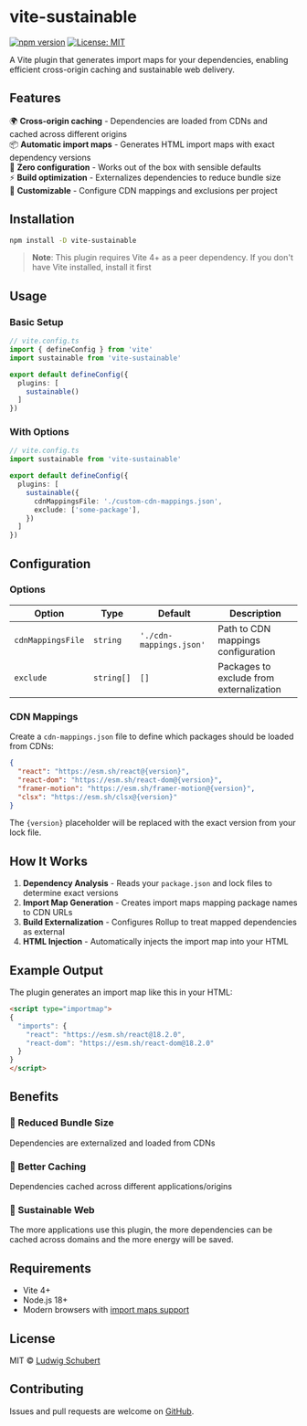 # vite-sustainable

[![npm version](https://badge.fury.io/js/vite-sustainable.svg)](https://badge.fury.io/js/vite-sustainable)
[![License: MIT](https://img.shields.io/badge/License-MIT-yellow.svg)](https://opensource.org/licenses/MIT)

A Vite plugin that generates import maps for your dependencies, enabling efficient cross-origin caching and sustainable web delivery.

## Features

🌍 **Cross-origin caching** - Dependencies are loaded from CDNs and cached across different origins  
📦 **Automatic import maps** - Generates HTML import maps with exact dependency versions  
🚀 **Zero configuration** - Works out of the box with sensible defaults  
⚡ **Build optimization** - Externalizes dependencies to reduce bundle size  
🔧 **Customizable** - Configure CDN mappings and exclusions per project

## Installation

```bash
npm install -D vite-sustainable
```

> **Note**: This plugin requires Vite 4+ as a peer dependency. If you don't have Vite installed, install it first

## Usage

### Basic Setup

```ts
// vite.config.ts
import { defineConfig } from 'vite'
import sustainable from 'vite-sustainable'

export default defineConfig({
  plugins: [
    sustainable()
  ]
})
```

### With Options

```ts
// vite.config.ts
import sustainable from 'vite-sustainable'

export default defineConfig({
  plugins: [
    sustainable({
      cdnMappingsFile: './custom-cdn-mappings.json',
      exclude: ['some-package'],
    })
  ]
})
```

## Configuration

### Options

| Option | Type | Default | Description |
|--------|------|---------|-------------|
| `cdnMappingsFile` | `string` | `'./cdn-mappings.json'` | Path to CDN mappings configuration |
| `exclude` | `string[]` | `[]` | Packages to exclude from externalization |

### CDN Mappings

Create a `cdn-mappings.json` file to define which packages should be loaded from CDNs:

```json
{
  "react": "https://esm.sh/react@{version}",
  "react-dom": "https://esm.sh/react-dom@{version}",
  "framer-motion": "https://esm.sh/framer-motion@{version}",
  "clsx": "https://esm.sh/clsx@{version}"
}
```

The `{version}` placeholder will be replaced with the exact version from your lock file.

## How It Works

1. **Dependency Analysis** - Reads your `package.json` and lock files to determine exact versions
2. **Import Map Generation** - Creates import maps mapping package names to CDN URLs
3. **Build Externalization** - Configures Rollup to treat mapped dependencies as external
4. **HTML Injection** - Automatically injects the import map into your HTML

## Example Output

The plugin generates an import map like this in your HTML:

```html
<script type="importmap">
{
  "imports": {
    "react": "https://esm.sh/react@18.2.0",
    "react-dom": "https://esm.sh/react-dom@18.2.0"
  }
}
</script>
```

## Benefits

### 👶 Reduced Bundle Size 
Dependencies are externalized and loaded from CDNs

### 🤖 Better Caching 
Dependencies cached across different applications/origins

### 🌿 Sustainable Web 
The more applications use this plugin, the more dependencies can be cached across domains and the more energy will be saved.

## Requirements

- Vite 4+ 
- Node.js 18+
- Modern browsers with [import maps support](https://caniuse.com/import-maps)

## License

MIT © [Ludwig Schubert](https://github.com/UtopianContrib)

## Contributing

Issues and pull requests are welcome on [GitHub](https://github.com/Utopian-Contributors/vite-sustainable).